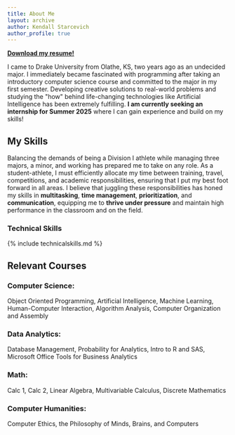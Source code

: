 ```yaml
---
title: About Me
layout: archive
author: Kendall Starcevich
author_profile: true
---
```

<a href="/assets/images/Resume2024.pdf" download><strong>Download my resume!</strong></a>

I came to Drake University from Olathe, KS, two years ago as an undecided major. I immediately became fascinated with programming after taking an introductory computer science course and committed to the major in my first semester. Developing creative solutions to real-world problems and studying the "how" behind life-changing technologies like Artificial Intelligence has been extremely fulfilling. **I am currently seeking an internship for Summer 2025** where I can gain experience and build on my skills!

## My Skills
Balancing the demands of being a Division I athlete while managing three majors, a minor, and working has prepared me to take on any role. As a student-athlete, I must efficiently allocate my time between training, travel, competitions, and academic responsibilities, ensuring that I put my best foot forward in all areas. I believe that juggling these responsibilities has honed my skills in **multitasking**, **time management**, **prioritization**, and **communication**, equipping me to **thrive under pressure** and maintain high performance in the classroom and on the field.

### Technical Skills

{% include technicalskills.md %}
## Relevant Courses
### Computer Science: 
Object Oriented Programming, Artificial Intelligence, Machine Learning, Human-Computer Interaction, Algorithm Analysis, Computer Organization and Assembly
### Data Analytics:
Database Management, Probability for Analytics, Intro to R and SAS, Microsoft Office Tools for Business Analytics
### Math: 
Calc 1, Calc 2, Linear Algebra, Multivariable Calculus, Discrete Mathematics
### Computer Humanities: 
Computer Ethics, the Philosophy of Minds, Brains, and Computers

